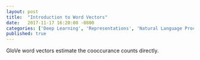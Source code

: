 ```yaml
---
layout: post
title:  "Introduction to Word Vectors"
date:   2017-11-17 16:20:00 -0800
categories: ['Deep Learning', 'Representations', 'Natural Language Processing', 'Word Vectors']
published: true
---
```


GloVe word vectors estimate the cooccurance counts directly.


